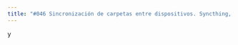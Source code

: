 ```yaml
---
title: "#046 Sincronización de carpetas entre dispositivos. Syncthing, Resilio y Dukto"
---
```

y
